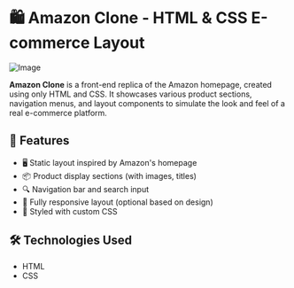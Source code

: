 # 🛍️ Amazon Clone - HTML & CSS E-commerce Layout

![Image](https://github.com/user-attachments/assets/9461b7dc-56fe-4cc6-8ec6-e012330f14f8)

**Amazon Clone** is a front-end replica of the Amazon homepage, created using only HTML and CSS. It showcases various product sections, navigation menus, and layout components to simulate the look and feel of a real e-commerce platform.

## 🚀 Features

- 🖥️ Static layout inspired by Amazon's homepage
- 📦 Product display sections (with images, titles)
- 🔍 Navigation bar and search input
- 📱 Fully responsive layout (optional based on design)
- 🎨 Styled with custom CSS 

## 🛠️ Technologies Used

- HTML  
- CSS

